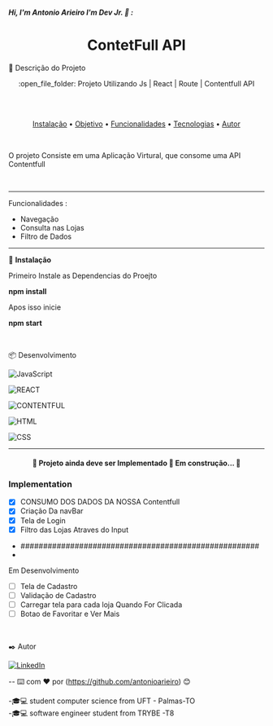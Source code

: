 ##### Hi, I'm Antonio Arieiro I'm Dev Jr. :boy: : 

<h1 align="center">ContetFull API</h1>
🚀 Descrição do Projeto
<p align="center">:open_file_folder: Projeto Utilizando Js | React | Route | Contentfull API</p>
  <br>
  <br>
 <p align="center">
 <a href="#instalacao">Instalação</a> • 
 <a href="#objetivo">Objetivo</a> •
 <a href="#funcionalidades">Funcionalidades</a> • 
 <a href="#tecnologias">Tecnologias</a> • 
 <a href="#autor">Autor</a>
</p>
  <br>
  <p id="objetivo"> O projeto Consiste em uma Aplicação Virtural, que consome uma API Contentfull </p>
  <br>
  <hr>
  <p id="func">

<p id="funcionalidades">  Funcionalidades :
	<ul>
		<li> Navegação </li>
		<li> Consulta nas Lojas </li>
		<li> Filtro de Dados  </li>
	</ul>
</p>

<hr>
  <p id="instalacao">
	🔧 <b>Instalação</b>
	<p>Primeiro Instale as Dependencias do Proejto </p
	<p><b>npm install</b></p>
	<p>Apos isso inicie </p>
	<p><b>npm start</b></p>
  </p>
  <br>
<p id="tecnologias">  📦 Desenvolvimento </p>

![JavaScript](https://img.shields.io/badge/-JavaScript-000000?style=flat&logo=javascript)

![REACT](http://img.shields.io/badge/REACT-000000?style=flat&logo=react)

![CONTENTFUL](https://img.shields.io/badge/CONTENTFUL-000000?style=flat&logo=contentful)

![HTML](https://img.shields.io/badge/-HTML-000000?style=flat&logo=html)

![CSS](http://img.shields.io/badge/CSS-000000?style=flat&logo=css)


---


<h4 align="center"> 
	🚧  Projeto ainda deve ser Implementado  🚀 Em construção...  🚧
</h4>

### Implementation

- [X] CONSUMO DOS DADOS DA NOSSA Contentfull
- [X] Criação Da navBar
- [X] Tela de Login
- [X] Filtro das Lojas Atraves do Input
- #####################################################
- 
Em Desenvolvimento
- [ ] Tela de Cadastro
- [ ] Validação de Cadastro
- [ ] Carregar tela para cada loja Quando For Clicada
- [ ] Botao de Favoritar e Ver Mais

<br>
<p id="autor"></p>
 ✒️ Autor

[![LinkedIn](https://img.shields.io/badge/-LINKEDIN-0077B5?style=for-the-badge&logo=linkedin&logoColor=white)](https://www.linkedin.com/in/antonio-arieiro-50a9301b2/)

--
⌨️ com ❤️ por (https://github.com/antonioarieiro) 😊

-🎓:computer: student computer science from UFT - Palmas-TO
<br>
-🎓:computer: software engineer student from TRYBE -T8
